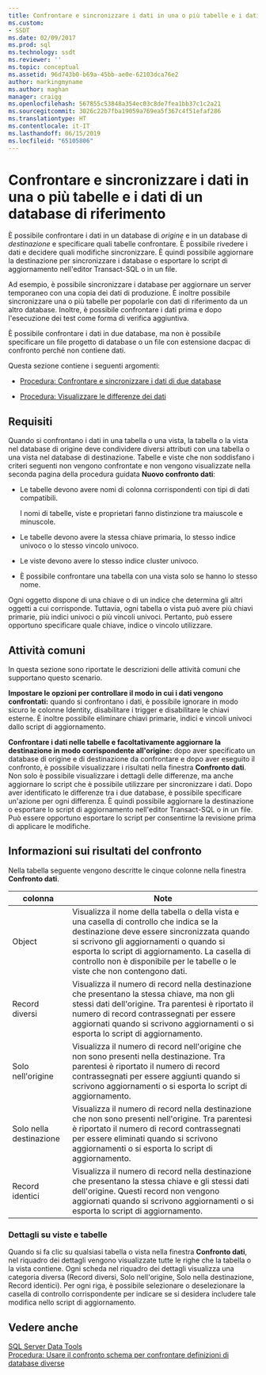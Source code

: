 ```yaml
---
title: Confrontare e sincronizzare i dati in una o più tabelle e i dati di un database di riferimento | Microsoft Docs
ms.custom:
- SSDT
ms.date: 02/09/2017
ms.prod: sql
ms.technology: ssdt
ms.reviewer: ''
ms.topic: conceptual
ms.assetid: 96d743b0-b69a-45bb-ae0e-62103dca76e2
author: markingmyname
ms.author: maghan
manager: craigg
ms.openlocfilehash: 567855c53848a354ec03c8de7fea1bb37c1c2a21
ms.sourcegitcommit: 3026c22b7fba19059a769ea5f367c4f51efaf286
ms.translationtype: HT
ms.contentlocale: it-IT
ms.lasthandoff: 06/15/2019
ms.locfileid: "65105806"
---
```

# <a name="compare-and-synchronize-data-in-one-or-more-tables-with-data-in-a-reference-database"></a>Confrontare e sincronizzare i dati in una o più tabelle e i dati di un database di riferimento
È possibile confrontare i dati in un database di *origine* e in un database di *destinazione* e specificare quali tabelle confrontare. È possibile rivedere i dati e decidere quali modifiche sincronizzare. È quindi possibile aggiornare la destinazione per sincronizzare i database o esportare lo script di aggiornamento nell'editor Transact\-SQL o in un file.  
  
Ad esempio, è possibile sincronizzare i database per aggiornare un server temporaneo con una copia dei dati di produzione. È inoltre possibile sincronizzare una o più tabelle per popolarle con dati di riferimento da un altro database. Inoltre, è possibile confrontare i dati prima e dopo l'esecuzione dei test come forma di verifica aggiuntiva.  
  
È possibile confrontare i dati in due database, ma non è possibile specificare un file progetto di database o un file con estensione dacpac di confronto perché non contiene dati.  
  
Questa sezione contiene i seguenti argomenti:  
  
-   [Procedura: Confrontare e sincronizzare i dati di due database](../ssdt/how-to-compare-and-synchronize-the-data-of-two-databases.md)  
  
-   [Procedura: Visualizzare le differenze dei dati](../ssdt/how-to-view-data-differences.md)  
  
## <a name="requirements"></a>Requisiti  
Quando si confrontano i dati in una tabella o una vista, la tabella o la vista nel database di origine deve condividere diversi attributi con una tabella o una vista nel database di destinazione. Tabelle e viste che non soddisfano i criteri seguenti non vengono confrontate e non vengono visualizzate nella seconda pagina della procedura guidata **Nuovo confronto dati**:  
  
-   Le tabelle devono avere nomi di colonna corrispondenti con tipi di dati compatibili.  
  
    I nomi di tabelle, viste e proprietari fanno distinzione tra maiuscole e minuscole.  
  
-   Le tabelle devono avere la stessa chiave primaria, lo stesso indice univoco o lo stesso vincolo univoco.  
  
-   Le viste devono avere lo stesso indice cluster univoco.  
  
-   È possibile confrontare una tabella con una vista solo se hanno lo stesso nome.  
  
Ogni oggetto dispone di una chiave o di un indice che determina gli altri oggetti a cui corrisponde. Tuttavia, ogni tabella o vista può avere più chiavi primarie, più indici univoci o più vincoli univoci. Pertanto, può essere opportuno specificare quale chiave, indice o vincolo utilizzare.  
  
## <a name="common-tasks"></a>Attività comuni  
In questa sezione sono riportate le descrizioni delle attività comuni che supportano questo scenario.  
  
**Impostare le opzioni per controllare il modo in cui i dati vengono confrontati:** quando si confrontano i dati, è possibile ignorare in modo sicuro le colonne Identity, disabilitare i trigger e disabilitare le chiavi esterne. È inoltre possibile eliminare chiavi primarie, indici e vincoli univoci dallo script di aggiornamento.  
  
**Confrontare i dati nelle tabelle e facoltativamente aggiornare la destinazione in modo corrispondente all'origine:** dopo aver specificato un database di origine e di destinazione da confrontare e dopo aver eseguito il confronto, è possibile visualizzare i risultati nella finestra **Confronto dati**. Non solo è possibile visualizzare i dettagli delle differenze, ma anche aggiornare lo script che è possibile utilizzare per sincronizzare i dati. Dopo aver identificato le differenze tra i due database, è possibile specificare un'azione per ogni differenza. È quindi possibile aggiornare la destinazione o esportare lo script di aggiornamento nell'editor Transact\-SQL o in un file. Può essere opportuno esportare lo script per consentirne la revisione prima di applicare le modifiche.  
  
## <a name="UnderstandingDataCompareResults"></a>Informazioni sui risultati del confronto  
Nella tabella seguente vengono descritte le cinque colonne nella finestra **Confronto dati**.  
  
|colonna|Note|  
|----------|---------|  
|Object|Visualizza il nome della tabella o della vista e una casella di controllo che indica se la destinazione deve essere sincronizzata quando si scrivono gli aggiornamenti o quando si esporta lo script di aggiornamento. La casella di controllo non è disponibile per le tabelle o le viste che non contengono dati.|  
|Record diversi|Visualizza il numero di record nella destinazione che presentano la stessa chiave, ma non gli stessi dati dell'origine. Tra parentesi è riportato il numero di record contrassegnati per essere aggiornati quando si scrivono aggiornamenti o si esporta lo script di aggiornamento.|  
|Solo nell'origine|Visualizza il numero di record nell'origine che non sono presenti nella destinazione. Tra parentesi è riportato il numero di record contrassegnati per essere aggiunti quando si scrivono aggiornamenti o si esporta lo script di aggiornamento.|  
|Solo nella destinazione|Visualizza il numero di record nella destinazione che non sono presenti nell'origine. Tra parentesi è riportato il numero di record contrassegnati per essere eliminati quando si scrivono aggiornamenti o si esporta lo script di aggiornamento.|  
|Record identici|Visualizza il numero di record nella destinazione che presentano la stessa chiave e gli stessi dati dell'origine. Questi record non vengono aggiornati quando si scrivono aggiornamenti o si esporta lo script di aggiornamento.|  
  
### <a name="table-and-view-details"></a>Dettagli su viste e tabelle  
Quando si fa clic su qualsiasi tabella o vista nella finestra **Confronto dati**, nel riquadro dei dettagli vengono visualizzate tutte le righe che la tabella o la vista contiene. Ogni scheda nel riquadro dei dettagli visualizza una categoria diversa (Record diversi, Solo nell'origine, Solo nella destinazione, Record identici). Per ogni riga, è possibile selezionare o deselezionare la casella di controllo corrispondente per indicare se si desidera includere tale modifica nello script di aggiornamento.  
  
## <a name="see-also"></a>Vedere anche  
[SQL Server Data Tools](../ssdt/sql-server-data-tools.md)  
[Procedura: Usare il confronto schema per confrontare definizioni di database diverse](../ssdt/how-to-use-schema-compare-to-compare-different-database-definitions.md)  
  
